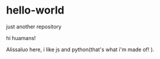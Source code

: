 # hello-world
just another repository


hi huamans!

Alissaluo here, i like js and python(that's what i'm made of! ). 
